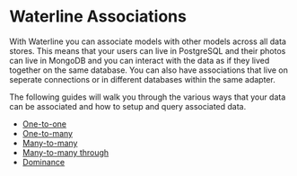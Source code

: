 # Waterline Associations

With Waterline you can associate models with other models across all data stores. This means that
your users can live in PostgreSQL and their photos can live in MongoDB and you can interact with
the data as if they lived together on the same database. You can also have associations that
live on seperate connections or in different databases within the same adapter.

The following guides will walk you through the various ways that your data can be associated and
how to setup and query associated data.

* [One-to-one](associations/one-to-one.md)
* [One-to-many](associations/one-to-many.md)
* [Many-to-many](associations/many-to-many.md)
* [Many-to-many through](associations/many-to-many-through.md)
* [Dominance](associations/dominance.md)

